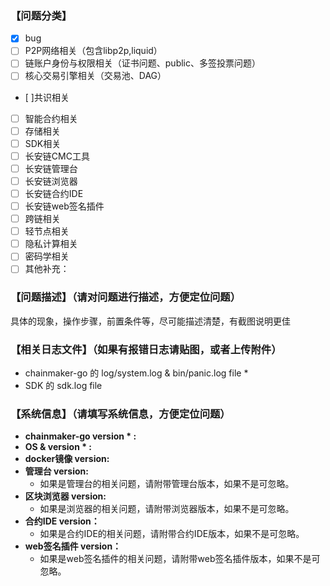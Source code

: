 ### 【问题分类】
- [x] bug
- [ ] P2P网络相关（包含libp2p,liquid）
- [ ] 链账户身份与权限相关（证书问题、public、多签投票问题）
- [ ] 核心交易引擎相关（交易池、DAG）
- [ ]共识相关
- [ ] 智能合约相关
- [ ] 存储相关
- [ ] SDK相关
- [ ] 长安链CMC工具
- [ ] 长安链管理台
- [ ] 长安链浏览器
- [ ] 长安链合约IDE
- [ ] 长安链web签名插件
- [ ] 跨链相关
- [ ] 轻节点相关
- [ ] 隐私计算相关
- [ ] 密码学相关
- [ ] 其他补充：

### 【问题描述】（请对问题进行描述，方便定位问题）

具体的现象，操作步骤，前置条件等，尽可能描述清楚，有截图说明更佳

### 【相关日志文件】（如果有报错日志请贴图，或者上传附件）
- chainmaker-go 的 log/system.log & bin/panic.log file *
- SDK 的 sdk.log file

### 【系统信息】（请填写系统信息，方便定位问题）
- **chainmaker-go version * :**
- **OS & version * :**
- **docker镜像 version:**
- **管理台 version:** 
  - 如果是管理台的相关问题，请附带管理台版本，如果不是可忽略。
- **区块浏览器 version:** 
  - 如果是浏览器的相关问题，请附带浏览器版本，如果不是可忽略。
- **合约IDE version：** 
  - 如果是合约IDE的相关问题，请附带合约IDE版本，如果不是可忽略。
- **web签名插件 version：** 
  - 如果是web签名插件的相关问题，请附带web签名插件版本，如果不是可忽略。
